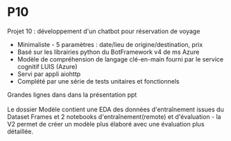 # P10
Projet 10 : développement d'un chatbot pour réservation de voyage 
- Minimaliste - 5 paramètres : date/lieu de origine/destination, prix
- Basé sur les librairies python du BotFramework v4 de ms Azure
- Modèle de compréhension de langage clé-en-main fourni par le service cognitif LUIS (Azure)
- Servi par appli aiohttp
- Complété par une série de tests unitaires et fonctionnels


Grandes lignes dans dans la présentation ppt<br><br>
Le dossier Modèle contient une EDA des données d'entraînement issues du Dataset Frames et 2 notebooks d'entraînement(remote) et d'évaluation - la V2 permet de créer un modèle plus élaboré avec une évaluation plus détaillée. 


